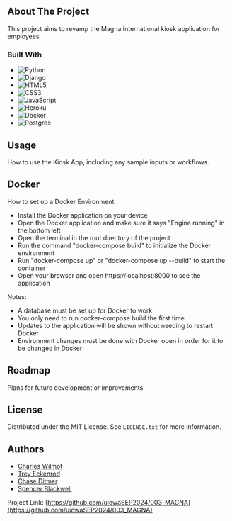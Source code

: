 <!-- ABOUT THE PROJECT -->
## About The Project

This project aims to revamp the Magna International kiosk application for employees.

### Built With

* ![Python](https://img.shields.io/badge/python-3670A0?style=for-the-badge&logo=python&logoColor=ffdd54)
* ![Django](https://img.shields.io/badge/django-%23092E20.svg?style=for-the-badge&logo=django&logoColor=white)
* ![HTML5](https://img.shields.io/badge/html5-%23E34F26.svg?style=for-the-badge&logo=html5&logoColor=white)
* ![CSS3](https://img.shields.io/badge/css3-%231572B6.svg?style=for-the-badge&logo=css3&logoColor=white)
* ![JavaScript](https://img.shields.io/badge/javascript-%23323330.svg?style=for-the-badge&logo=javascript&logoColor=%23F7DF1E)
* ![Heroku](https://img.shields.io/badge/Heroku-%23FF9900.svg?style=for-the-badge&logo=heroku&logoColor=white)
* ![Docker](https://img.shields.io/badge/docker-%230db7ed.svg?style=for-the-badge&logo=docker&logoColor=white)
* ![Postgres](https://img.shields.io/badge/postgres-%23316192.svg?style=for-the-badge&logo=postgresql&logoColor=white)

<!-- USAGE -->
## Usage

How to use the Kiosk App, including any sample inputs or workflows.

<!-- DOCKER -->
## Docker

How to set up a Docker Environment:
- Install the Docker application on your device
- Open the Docker application and make sure it says "Engine running" in the bottom left
- Open the terminal in the root directory of the project
- Run the command "docker-compose build" to initialize the Docker environment
- Run "docker-compose up" or "docker-compose up --build" to start the container
- Open your browser and open https://localhost:8000 to see the application

Notes:
- A database must be set up for Docker to work
- You only need to run docker-compose build the first time
- Updates to the application will be shown without needing to restart Docker
- Environment changes must be done with Docker open in order for it to be changed in Docker
  
<!-- ROADMAP -->
## Roadmap

Plans for future development or improvements

<!-- LICENSE -->
## License

Distributed under the MIT License. See `LICENSE.txt` for more information.

<!-- AUTHORS -->
## Authors

- [Charles Wilmot](https://github.com/chazwilmot)
- [Trey Eckenrod](https://github.com/teckenrod)
- [Chase Ditmer](https://github.com/ChaseDitt)
- [Spencer Blackwell](https://github.com/smblackwll)

Project Link: [https://github.com/uiowaSEP2024/003_MAGNA](https://github.com/uiowaSEP2024/003_MAGNA)
